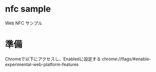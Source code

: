 # nfc sample

Web NFC サンプル

# 準備

Chromeで以下にアクセスし、Enabledに設定する
chrome://flags/#enable-experimental-web-platform-features

